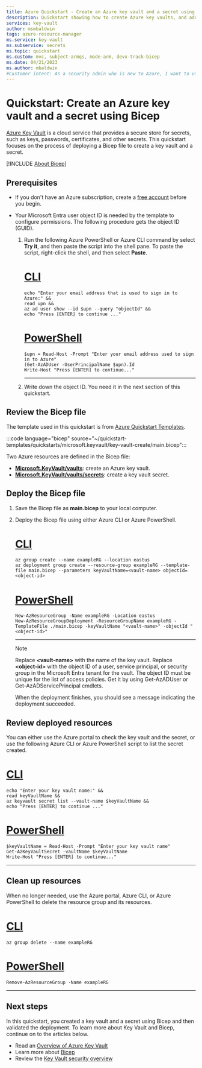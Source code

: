 ```yaml
---
title: Azure Quickstart - Create an Azure key vault and a secret using Bicep | Microsoft Docs
description: Quickstart showing how to create Azure key vaults, and add secrets to the vaults using Bicep.
services: key-vault
author: msmbaldwin
tags: azure-resource-manager
ms.service: key-vault
ms.subservice: secrets
ms.topic: quickstart
ms.custom: mvc, subject-armqs, mode-arm, devx-track-bicep
ms.date: 04/21/2023
ms.author: mbaldwin
#Customer intent: As a security admin who is new to Azure, I want to use Key Vault to securely store keys and passwords in Azure.
---
```


# Quickstart: Create an Azure key vault and a secret using Bicep

[Azure Key Vault](../general/overview.md) is a cloud service that provides a secure store for secrets, such as keys, passwords, certificates, and other secrets. This quickstart focuses on the process of deploying a Bicep file to create a key vault and a secret.

[!INCLUDE [About Bicep](../../../includes/resource-manager-quickstart-bicep-introduction.md)]

## Prerequisites

* If you don't have an Azure subscription, create a [free account](https://azure.microsoft.com/free/?WT.mc_id=A261C142F) before you begin.

* Your Microsoft Entra user object ID is needed by the template to configure permissions. The following procedure gets the object ID (GUID).

    1. Run the following Azure PowerShell or Azure CLI command by select **Try it**, and then paste the script into the shell pane. To paste the script, right-click the shell, and then select **Paste**.

        # [CLI](#tab/CLI)
        ```azurecli-interactive
        echo "Enter your email address that is used to sign in to Azure:" &&
        read upn &&
        az ad user show --id $upn --query "objectId" &&
        echo "Press [ENTER] to continue ..."
        ```

        # [PowerShell](#tab/PowerShell)
        ```azurepowershell-interactive
        $upn = Read-Host -Prompt "Enter your email address used to sign in to Azure"
        (Get-AzADUser -UserPrincipalName $upn).Id
        Write-Host "Press [ENTER] to continue..."
        ```

        ---

    2. Write down the object ID. You need it in the next section of this quickstart.

## Review the Bicep file

The template used in this quickstart is from [Azure Quickstart Templates](https://azure.microsoft.com/resources/templates/key-vault-create/).

:::code language="bicep" source="~/quickstart-templates/quickstarts/microsoft.keyvault/key-vault-create/main.bicep":::

Two Azure resources are defined in the Bicep file:

* [**Microsoft.KeyVault/vaults**](/azure/templates/microsoft.keyvault/vaults): create an Azure key vault.
* [**Microsoft.KeyVault/vaults/secrets**](/azure/templates/microsoft.keyvault/vaults/secrets): create a key vault secret.

## Deploy the Bicep file

1. Save the Bicep file as **main.bicep** to your local computer.
1. Deploy the Bicep file using either Azure CLI or Azure PowerShell.

    # [CLI](#tab/CLI)

    ```azurecli
    az group create --name exampleRG --location eastus
    az deployment group create --resource-group exampleRG --template-file main.bicep --parameters keyVaultName=<vault-name> objectId=<object-id>
    ```

    # [PowerShell](#tab/PowerShell)

    ```azurepowershell
    New-AzResourceGroup -Name exampleRG -Location eastus
    New-AzResourceGroupDeployment -ResourceGroupName exampleRG -TemplateFile ./main.bicep -keyVaultName "<vault-name>" -objectId "<object-id>"
    ```

    ---

    > [!NOTE]
    > Replace **\<vault-name\>** with the name of the key vault. Replace **\<object-id\>** with the object ID of a user, service principal, or security group in the Microsoft Entra tenant for the vault. The object ID must be unique for the list of access policies. Get it by using Get-AzADUser or Get-AzADServicePrincipal cmdlets.

    When the deployment finishes, you should see a message indicating the deployment succeeded.

## Review deployed resources

You can either use the Azure portal to check the key vault and the secret, or use the following Azure CLI or Azure PowerShell script to list the secret created.

# [CLI](#tab/CLI)

```azurecli-interactive
echo "Enter your key vault name:" &&
read keyVaultName &&
az keyvault secret list --vault-name $keyVaultName &&
echo "Press [ENTER] to continue ..."
```

# [PowerShell](#tab/PowerShell)

```azurepowershell-interactive
$keyVaultName = Read-Host -Prompt "Enter your key vault name"
Get-AzKeyVaultSecret -vaultName $keyVaultName
Write-Host "Press [ENTER] to continue..."
```

---

## Clean up resources

When no longer needed, use the Azure portal, Azure CLI, or Azure PowerShell to delete the resource group and its resources.

# [CLI](#tab/CLI)

```azurecli-interactive
az group delete --name exampleRG
```

# [PowerShell](#tab/PowerShell)

```azurepowershell-interactive
Remove-AzResourceGroup -Name exampleRG
```

---

## Next steps

In this quickstart, you created a key vault and a secret using Bicep and then validated the deployment. To learn more about Key Vault and Bicep, continue on to the articles below.

- Read an [Overview of Azure Key Vault](../general/overview.md)
- Learn more about [Bicep](../../azure-resource-manager/bicep/overview.md)
- Review the [Key Vault security overview](../general/security-features.md)
